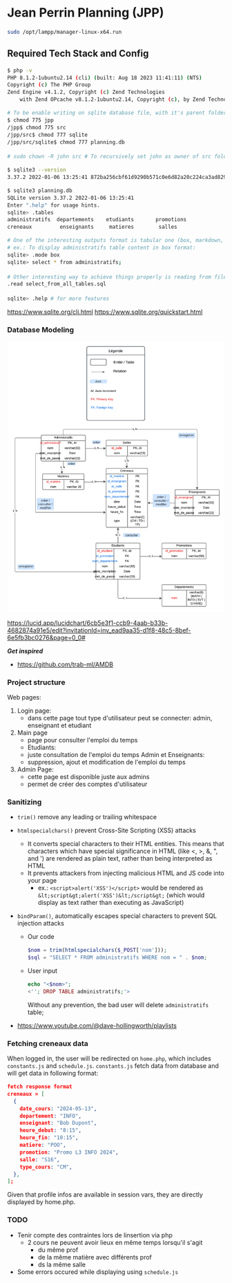 # Jean Perrin Planning (JPP)

```bash
sudo /opt/lampp/manager-linux-x64.run
```

## Required Tech Stack and Config

```bash
$ php -v
PHP 8.1.2-1ubuntu2.14 (cli) (built: Aug 18 2023 11:41:11) (NTS)
Copyright (c) The PHP Group
Zend Engine v4.1.2, Copyright (c) Zend Technologies
    with Zend OPcache v8.1.2-1ubuntu2.14, Copyright (c), by Zend Technologies
```

```bash
# To be enable writing on sqlite database file, with it's parent folders, they should have the necessary permission
$ chmod 775 jpp
/jpp$ chmod 775 src
/jpp/src$ chmod 777 sqlite
/jpp/src/sqlite$ chmod 777 planning.db

# sudo chown -R john src # To recursively set john as owner of src folder
```

```bash
$ sqlite3 --version
3.37.2 2022-01-06 13:25:41 872ba256cbf61d9290b571c0e6d82a20c224ca3ad82971edc46b29818d5dalt1
```

```bash
$ sqlite3 planning.db
SQLite version 3.37.2 2022-01-06 13:25:41
Enter ".help" for usage hints.
sqlite> .tables
administratifs  departements    etudiants       promotions
creneaux         enseignants     matieres        salles
```

```bash
# One of the interesting outputs format is tabular one (box, markdown, table)
# ex.: To display administratifs table content in box format:
sqlite> .mode box
sqlite> select * from administratifs;

# Other interesting way to achieve things properly is reading from files
.read select_from_all_tables.sql

sqlite> .help # for more features
```

<https://www.sqlite.org/cli.html>
<https://www.sqlite.org/quickstart.html>

### Database Modeling

![Database Model](./doc/Modélisation.png)

<https://lucid.app/lucidchart/6cb5e3f1-ccb9-4aab-b33b-4682874a91e5/edit?invitationId=inv_ead9aa35-d1f8-48c5-8bef-6e5fb3bc0276&page=0_0#>

**_Get inspired_**

- <https://github.com/trab-ml/AMDB>

### Project structure

Web pages:

1. Login page:
   - dans cette page tout type d'utilisateur peut se connecter: admin, enseignant et etudiant
2. Main page
   - page pour consulter l'emploi du temps
   - Etudiants:
   - juste consultation de l'emploi du temps
     Admin et Enseignants:
   - suppression, ajout et modification de l'emploi du temps
3. Admin Page:
   - cette page est disponible juste aux admins
   - permet de créer des comptes d'utilisateur

### Sanitizing

- `trim()` remove any leading or trailing whitespace

- `htmlspecialchars()` prevent Cross-Site Scripting (XSS) attacks

  - It converts special characters to their HTML entities. This means that characters which have special significance in HTML (like <, >, &, ", and ') are rendered as plain text, rather than being interpreted as HTML
  - It prevents attackers from injecting malicious HTML and JS code into your page
    - ex.: `<script>alert('XSS')</script>` would be rendered as `&lt;script&gt;alert('XSS')&lt;/script&gt;` (which would display as text rather than executing as JavaScript)

- `bindParam()`, automatically escapes special characters to prevent SQL injection attacks

  - Our code

    ```php
    $nom = trim(htmlspecialchars($_POST['nom']));
    $sql = "SELECT * FROM administratifs WHERE nom = " . $nom;
    ```

  - User input

    ```php
    echo "<$nom>";
    <''; DROP TABLE administratifs;'>
    ```

    Without any prevention, the bad user will delete `administratifs` table;

- <https://www.youtube.com/@dave-hollingworth/playlists>

### Fetching creneaux data

When logged in, the user will be redirected on `home.php`, which includes `constants.js` and `schedule.js`.
`constants.js` fetch data from database and will get data in following format:

```json
fetch response format
creneaux = [
  {
    date_cours: "2024-05-13",
    departement: "INFO",
    enseignant: "Bob Dupont",
    heure_debut: "8:15",
    heure_fin: "10:15",
    matiere: "POO",
    promotion: "Promo L3 INFO 2024",
    salle: "S16",
    type_cours: "CM",
  },
];
```

Given that profile infos are available in session vars, they are directly displayed by home.php.

### TODO

- Tenir compte des contraintes lors de linsertion via php
  - 2 cours ne peuvent avoir lieux en même temps lorsqu'il s'agit
    - du même prof
    - de la même matière avec différents prof
    - ds la même salle
- Some errors occured while displaying using `schedule.js`
